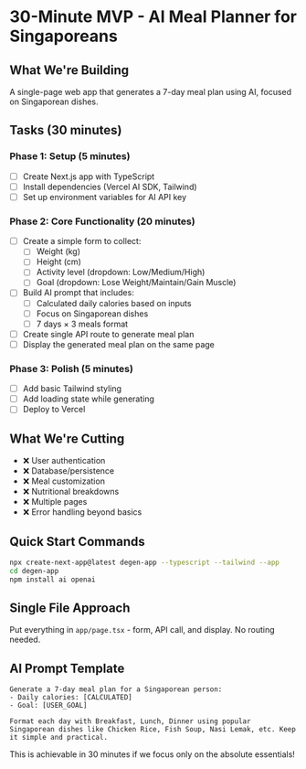 # 30-Minute MVP - AI Meal Planner for Singaporeans

## What We're Building
A single-page web app that generates a 7-day meal plan using AI, focused on Singaporean dishes.

## Tasks (30 minutes)

### Phase 1: Setup (5 minutes)
- [ ] Create Next.js app with TypeScript
- [ ] Install dependencies (Vercel AI SDK, Tailwind)
- [ ] Set up environment variables for AI API key

### Phase 2: Core Functionality (20 minutes)
- [ ] Create a simple form to collect:
  - [ ] Weight (kg)
  - [ ] Height (cm)
  - [ ] Activity level (dropdown: Low/Medium/High)
  - [ ] Goal (dropdown: Lose Weight/Maintain/Gain Muscle)
- [ ] Build AI prompt that includes:
  - [ ] Calculated daily calories based on inputs
  - [ ] Focus on Singaporean dishes
  - [ ] 7 days × 3 meals format
- [ ] Create single API route to generate meal plan
- [ ] Display the generated meal plan on the same page

### Phase 3: Polish (5 minutes)
- [ ] Add basic Tailwind styling
- [ ] Add loading state while generating
- [ ] Deploy to Vercel

## What We're Cutting
- ❌ User authentication
- ❌ Database/persistence
- ❌ Meal customization
- ❌ Nutritional breakdowns
- ❌ Multiple pages
- ❌ Error handling beyond basics

## Quick Start Commands
```bash
npx create-next-app@latest degen-app --typescript --tailwind --app
cd degen-app
npm install ai openai
```

## Single File Approach
Put everything in `app/page.tsx` - form, API call, and display. No routing needed.

## AI Prompt Template
```
Generate a 7-day meal plan for a Singaporean person:
- Daily calories: [CALCULATED]
- Goal: [USER_GOAL]

Format each day with Breakfast, Lunch, Dinner using popular Singaporean dishes like Chicken Rice, Fish Soup, Nasi Lemak, etc. Keep it simple and practical.
```

This is achievable in 30 minutes if we focus only on the absolute essentials!